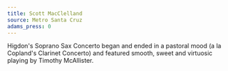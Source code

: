 ```yaml
---
title: Scott MacClelland
source: Metro Santa Cruz
adams_press: 0
---
```

Higdon's Soprano Sax Concerto began and ended in a pastoral mood (a la Copland's Clarinet Concerto) and featured smooth, sweet and virtuosic playing by Timothy McAllister.
